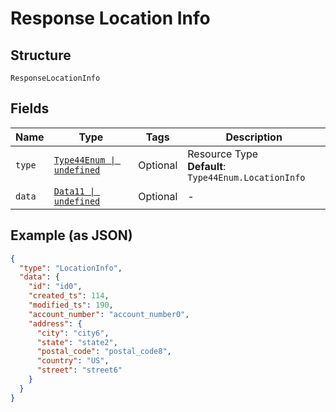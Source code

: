 
# Response Location Info

## Structure

`ResponseLocationInfo`

## Fields

| Name | Type | Tags | Description |
|  --- | --- | --- | --- |
| `type` | [`Type44Enum \| undefined`](../../doc/models/type-44-enum.md) | Optional | Resource Type<br>**Default**: `Type44Enum.LocationInfo` |
| `data` | [`Data11 \| undefined`](../../doc/models/data-11.md) | Optional | - |

## Example (as JSON)

```json
{
  "type": "LocationInfo",
  "data": {
    "id": "id0",
    "created_ts": 114,
    "modified_ts": 190,
    "account_number": "account_number0",
    "address": {
      "city": "city6",
      "state": "state2",
      "postal_code": "postal_code8",
      "country": "US",
      "street": "street6"
    }
  }
}
```

